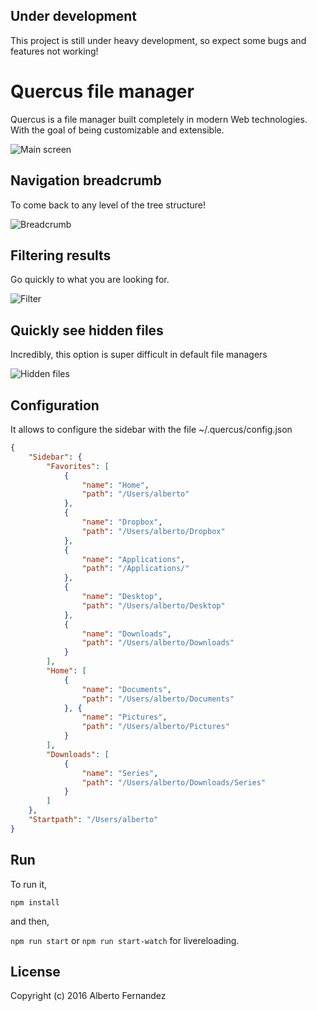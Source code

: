 ## Under development
This project is still under heavy development, so expect some bugs and features not working!

# Quercus file manager
Quercus is a file manager built completely in modern Web technologies. With the goal of being customizable and extensible.

![Main screen](https://i.gyazo.com/ba69fc4538552abec9236531957d42da.png)

## Navigation breadcrumb
To come back to any level of the tree structure!

![Breadcrumb](https://i.gyazo.com/ba64ef432ac452bd336d7cfdb1ae4426.gif)

## Filtering results
Go quickly to what you are looking for.

![Filter](https://i.gyazo.com/51859a5852367da33ef8c26162f69cbd.gif)

## Quickly see hidden files
Incredibly, this option is super difficult in default file managers

![Hidden files](https://i.gyazo.com/13b861608a10da27033d9dc2cfd67bf2.gif)

## Configuration
It allows to configure the sidebar with the file ~/.quercus/config.json

```json
{
    "Sidebar": {
        "Favorites": [
            {
                "name": "Home",
                "path": "/Users/alberto"
            },
            {
                "name": "Dropbox",
                "path": "/Users/alberto/Dropbox"
            },
            {
                "name": "Applications",
                "path": "/Applications/"
            },
            {
                "name": "Desktop",
                "path": "/Users/alberto/Desktop"
            },
            {
                "name": "Downloads",
                "path": "/Users/alberto/Downloads"
            }
        ],
        "Home": [
            {
                "name": "Documents",
                "path": "/Users/alberto/Documents"
            }, {
                "name": "Pictures",
                "path": "/Users/alberto/Pictures"
            }
        ],
        "Downloads": [
            {
                "name": "Series",
                "path": "/Users/alberto/Downloads/Series"
            }
        ]
    },
    "Startpath": "/Users/alberto"
}
```

## Run
To run it,

`npm install`

and then,

`npm run start` or `npm run start-watch` for livereloading.

## License

Copyright (c) 2016 Alberto Fernandez
